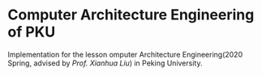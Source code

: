 # Computer Architecture Engineering of PKU

Implementation for the lesson omputer Architecture Engineering(2020 Spring, advised by *Prof. Xianhua Liu*) in Peking University.
